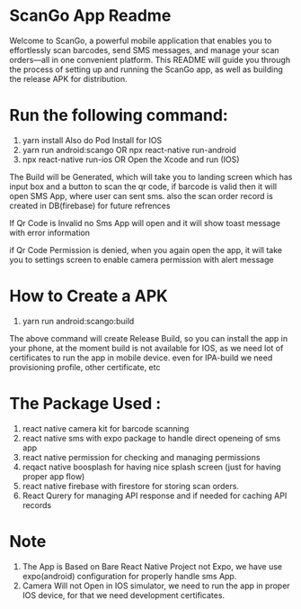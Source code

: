 # ScanGo App Readme

Welcome to ScanGo, a powerful mobile application that enables you to effortlessly scan barcodes, send SMS messages, and manage your scan orders—all in one convenient platform. This README will guide you through the process of setting up and running the ScanGo app, as well as building the release APK for distribution.


# Run the following command:

1. yarn install Also do Pod Install for IOS
2. yarn run android:scango OR npx react-native run-android 
3. npx react-native run-ios OR Open the Xcode and run (IOS)

The Build will be Generated, which will take you to landing screen which has input box and a button to scan the qr code, if barcode is valid then it will open SMS App, where user can sent sms. also the scan order record is created in DB(firebase) for future refrences

If Qr Code is Invalid no Sms App will open and it will show toast message with error information

if Qr Code Permission is denied, when you again open the app, it will take you to settings screen to enable camera permission with alert message

# How to Create a APK
1. yarn run android:scango:build

The above command will create Release Build, so you can install the app in your phone, at the moment build is not available for IOS, as we need lot of certificates to run the app in mobile device. even for IPA-build we need provisioning profile, other certificate, etc

# The Package Used :
1. react native camera kit for barcode scanning
2. react native sms with expo package to handle direct openeing of sms app
3. react native permission for checking and managing permissions
4. reqact native boosplash for having nice splash screen (just for having proper app flow)
5. react native firebase with firestore for storing scan orders.
6. React Qurery for managing API response and if needed for caching API records

# Note
1. The App is Based on Bare React Native Project not Expo, we have use expo(android) configuration for properly handle sms App.
2. Camera Will not Open in IOS simulator, we need to run the app in proper IOS device, for that we need development certificates.







